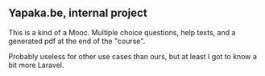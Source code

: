 ## Yapaka.be, internal project

This is a kind of a Mooc. Multiple choice questions, help texts, and a generated pdf at the end of the "course".

Probably useless for other use cases than ours, but at least I got to know a bit more Laravel.
